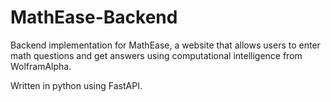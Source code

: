 # MathEase-Backend

Backend implementation for MathEase, a website that allows users to enter math questions 
and get answers using computational intelligence from WolframAlpha. 

Written in python using FastAPI.
